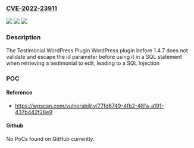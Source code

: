 ### [CVE-2022-23911](https://cve.mitre.org/cgi-bin/cvename.cgi?name=CVE-2022-23911)
![](https://img.shields.io/static/v1?label=Product&message=Testimonial%20WordPress%20Plugin%20%E2%80%93%20AP%20Custom%20Testimonial&color=blue)
![](https://img.shields.io/static/v1?label=Version&message=n%2Fa&color=blue)
![](https://img.shields.io/static/v1?label=Vulnerability&message=CWE-89%20SQL%20Injection&color=brighgreen)

### Description

The Testimonial WordPress Plugin WordPress plugin before 1.4.7 does not validate and escape the id parameter before using it in a SQL statement when retrieving a testimonial to edit, leading to a SQL Injection

### POC

#### Reference
- https://wpscan.com/vulnerability/77fd6749-4fb2-48fa-a191-437b442f28e9

#### Github
No PoCs found on GitHub currently.


